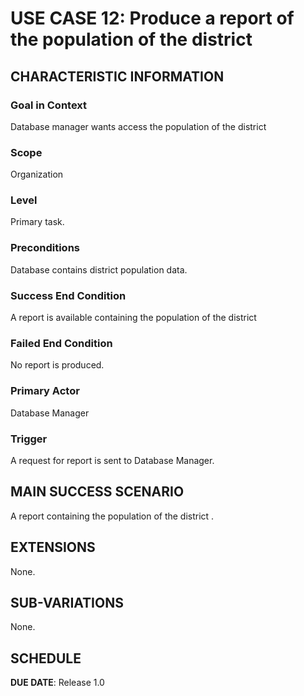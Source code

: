 # USE CASE 12: Produce a report of the population of the district


## CHARACTERISTIC INFORMATION

### Goal in Context

Database manager wants access the population of the district
### Scope

Organization

### Level

Primary task.

### Preconditions

Database contains district  population data.

### Success End Condition

A report is available containing the population of the district 
### Failed End Condition

No report is produced.

### Primary Actor

Database Manager

### Trigger

A request for report is sent to Database Manager.

## MAIN SUCCESS SCENARIO

A report containing the population of the district .

## EXTENSIONS

None.

## SUB-VARIATIONS

None.

## SCHEDULE

**DUE DATE**: Release 1.0
